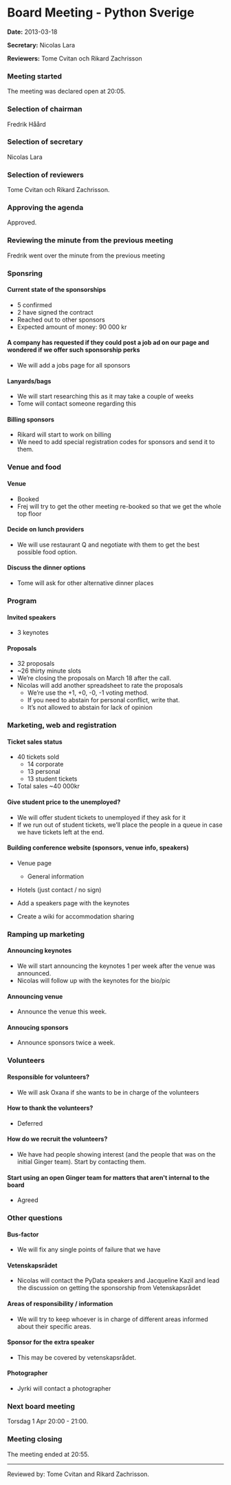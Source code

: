# Board Meeting - Python Sverige

**Date:** 2013-03-18

**Secretary:** Nicolas Lara

**Reviewers:** Tome Cvitan och Rikard Zachrisson

### Meeting started

The meeting was declared open at 20:05.

### Selection of chairman

Fredrik Håård

### Selection of secretary

Nicolas Lara

### Selection of reviewers

Tome Cvitan och Rikard Zachrisson.

### Approving the agenda

Approved.

### Reviewing the minute from the previous meeting

Fredrik went over the minute from the previous meeting

### Sponsring

#### Current state of the sponsorships

 * 5 confirmed
 * 2 have signed the contract
 * Reached out to other sponsors
 * Expected amount of money: 90 000 kr

#### A company has requested if they could post a job ad on our page and wondered if we offer such sponsorship perks

 * We will add a jobs page for all sponsors

#### Lanyards/bags

 * We will start researching this as it may take a couple of weeks
 * Tome will contact someone regarding this

#### Billing sponsors

 * Rikard will start to work on billing
 * We need to add special registration codes for sponsors and send it to them.

### Venue and food

#### Venue

 * Booked
 * Frej will try to get the other meeting re-booked so that we get the whole top floor

#### Decide on lunch providers

 * We will use restaurant Q and negotiate with them to get the best possible food option.

#### Discuss the dinner options

 * Tome will ask for other alternative dinner places

### Program

#### Invited speakers

* 3 keynotes

#### Proposals

 * 32 proposals
 * ~26 thirty minute slots
 * We’re closing the proposals on March 18 after the call.
 * Nicolas will add another spreadsheet to rate the proposals
     * We’re use the +1, +0, -0, -1 voting method.
     * If you need to abstain for personal conflict, write that.
     * It’s not allowed to abstain for lack of opinion

### Marketing, web and registration

#### Ticket sales status

 * 40 tickets sold
     * 14 corporate
     * 13 personal
     * 13 student tickets
 * Total sales ~40 000kr

#### Give student price to the unemployed?

 * We will offer student tickets to unemployed if they ask for it
 * If we run out of student tickets, we’ll place the people in a queue in case we have tickets left at the end.

#### Building conference website (sponsors, venue info, speakers)

 * Venue page
    * General information

 * Hotels (just contact / no sign)
 * Add a speakers page with the keynotes
 * Create a wiki for accommodation sharing

### Ramping up marketing

#### Announcing keynotes

 * We will start announcing the keynotes 1 per week after the venue was announced.
 * Nicolas will follow up with the keynotes for the bio/pic

#### Announcing venue

 * Announce the venue this week.

#### Annoucing sponsors

 * Announce sponsors twice a week.

### Volunteers

#### Responsible for volunteers?
 * We will ask Oxana if she wants to be in charge of the volunteers

#### How to thank the volunteers?

 * Deferred

#### How do we recruit the volunteers?

 * We have had people showing interest (and the people that was on the initial Ginger team). Start by contacting them.

#### Start using an open Ginger team for matters that aren't internal to the board

 * Agreed

### Other questions

#### Bus-factor

* We will fix any single points of failure that we have

#### Vetenskapsrådet

 * Nicolas will contact the PyData speakers and Jacqueline Kazil and lead the discussion on getting the sponsorship from Vetenskapsrådet

#### Areas of responsibility / information

 * We will try to keep whoever is in charge of different areas informed about their specific areas.

#### Sponsor for the extra speaker

 * This may be covered by vetenskapsrådet.

#### Photographer

 * Jyrki will contact a photographer

### Next board meeting

Torsdag 1 Apr 20:00 - 21:00.

### Meeting closing

The meeting ended at 20:55.

----

Reviewed by: Tome Cvitan and Rikard Zachrisson.
